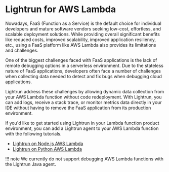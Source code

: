 # Lightrun for AWS Lambda

Nowadays, FaaS (Function as a Service) is the default choice for individual developers and mature software vendors seeking low-cost, effortless, and scalable deployment solutions. While providing overall significant benefits like reduced costs, improved scalability, improved application resiliency, etc., using a FaaS platform like AWS Lambda also provides its limitations and challenges.

One of the biggest challenges faced with FaaS applications is the lack of remote debugging options in a serverless environment. Due to the stateless nature of FaaS applications, developers often face a number of challenges when collecting data needed to detect and fix bugs when debugging cloud applications.

Lightrun address these challenges by allowing dynamic data collection from your AWS Lambda function without code redeployment. With Lightrun, you can add logs, receive a stack trace, or monitor metrics data directly in your IDE without having to remove the FaaS application from its production environment.

If you'd like to get started using Lightrun in your Lambda function product environment, you can add a Lightrun agent to your AWS Lambda function with the following tutorials. 

- [Lightrun on Node.js AWS Lambda](/lambda/nodejs-layers/)
- [Lightrun on Python AWS Lambda](/lambda/python-layers/)

!!! note
	We currently do not support debugging AWS Lambda functions with the Lightrun Java agent.